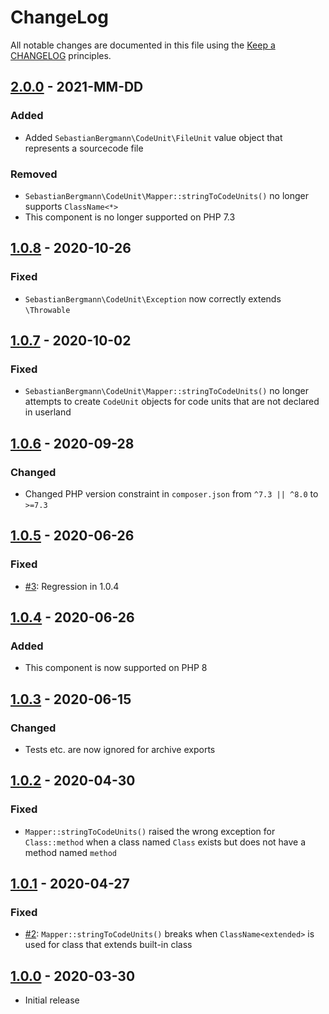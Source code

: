 # ChangeLog

All notable changes are documented in this file using the [Keep a CHANGELOG](http://keepachangelog.com/) principles.

## [2.0.0] - 2021-MM-DD

### Added

* Added `SebastianBergmann\CodeUnit\FileUnit` value object that represents a sourcecode file 

### Removed

* `SebastianBergmann\CodeUnit\Mapper::stringToCodeUnits()` no longer supports `ClassName<*>`
* This component is no longer supported on PHP 7.3

## [1.0.8] - 2020-10-26

### Fixed

* `SebastianBergmann\CodeUnit\Exception` now correctly extends `\Throwable`

## [1.0.7] - 2020-10-02

### Fixed

* `SebastianBergmann\CodeUnit\Mapper::stringToCodeUnits()` no longer attempts to create `CodeUnit` objects for code units that are not declared in userland

## [1.0.6] - 2020-09-28

### Changed

* Changed PHP version constraint in `composer.json` from `^7.3 || ^8.0` to `>=7.3`

## [1.0.5] - 2020-06-26

### Fixed

* [#3](https://github.com/sebastianbergmann/code-unit/issues/3): Regression in 1.0.4

## [1.0.4] - 2020-06-26

### Added

* This component is now supported on PHP 8

## [1.0.3] - 2020-06-15

### Changed

* Tests etc. are now ignored for archive exports

## [1.0.2] - 2020-04-30

### Fixed

* `Mapper::stringToCodeUnits()` raised the wrong exception for `Class::method` when a class named `Class` exists but does not have a method named `method`

## [1.0.1] - 2020-04-27

### Fixed

* [#2](https://github.com/sebastianbergmann/code-unit/issues/2): `Mapper::stringToCodeUnits()` breaks when `ClassName<extended>` is used for class that extends built-in class

## [1.0.0] - 2020-03-30

* Initial release

[2.0.0]: https://github.com/sebastianbergmann/code-unit/compare/1.0.8...master
[1.0.8]: https://github.com/sebastianbergmann/code-unit/compare/1.0.7...1.0.8
[1.0.7]: https://github.com/sebastianbergmann/code-unit/compare/1.0.6...1.0.7
[1.0.6]: https://github.com/sebastianbergmann/code-unit/compare/1.0.5...1.0.6
[1.0.5]: https://github.com/sebastianbergmann/code-unit/compare/1.0.4...1.0.5
[1.0.4]: https://github.com/sebastianbergmann/code-unit/compare/1.0.3...1.0.4
[1.0.3]: https://github.com/sebastianbergmann/code-unit/compare/1.0.2...1.0.3
[1.0.2]: https://github.com/sebastianbergmann/code-unit/compare/1.0.1...1.0.2
[1.0.1]: https://github.com/sebastianbergmann/code-unit/compare/1.0.0...1.0.1
[1.0.0]: https://github.com/sebastianbergmann/code-unit/compare/530c3900e5db9bcb8516da545bef0d62536cedaa...1.0.0
